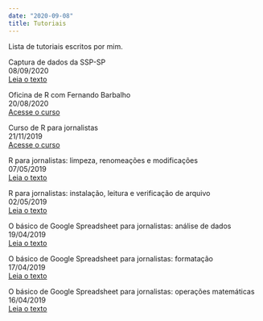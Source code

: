 ```yaml
---
date: "2020-09-08"
title: Tutoriais
---
```

Lista de tutoriais escritos por mim.


Captura de dados da SSP-SP               
08/09/2020               
[Leia o texto](https://www.gabrielacaesar.com/2020/09/08/captura-de-dados-ssp-sp/)             

Oficina de R com Fernando Barbalho                 
20/08/2020                 
[Acesse o curso](https://github.com/Introducao-ao-R-na-Abraji/oficina-R)                 

Curso de R para jornalistas                       
21/11/2019                    
[Acesse o curso](https://www.curso-de-programacao-em-r-para-jornalistas.com/)                  

R para jornalistas: limpeza, renomeações e modificações     
07/05/2019     
[Leia o texto](https://www.gabrielacaesar.com/2019/05/07/fun%C3%A7%C3%B5es-b%C3%A1sicas-do-r-para-jornalistas-2/)     

R para jornalistas: instalação, leitura e verificação de arquivo     
02/05/2019     
[Leia o texto](https://www.gabrielacaesar.com/2019/05/02/fun%C3%A7%C3%B5es-b%C3%A1sicas-do-r-para-jornalistas-1/)     
     
O básico de Google Spreadsheet para jornalistas: análise de dados     
19/04/2019     
[Leia o texto](https://www.gabrielacaesar.com/2019/04/19/o-b%C3%A1sico-de-google-spreadsheet-para-jornalistas-an%C3%A1lise-de-dados/)     

O básico de Google Spreadsheet para jornalistas: formatação     
17/04/2019     
[Leia o texto](https://www.gabrielacaesar.com/2019/04/17/o-b%C3%A1sico-de-google-spreadsheet-para-jornalistas-formata%C3%A7%C3%A3o/)     

O básico de Google Spreadsheet para jornalistas: operações matemáticas     
16/04/2019     
[Leia o texto](https://www.gabrielacaesar.com/2019/04/16/o-b%C3%A1sico-de-google-spreadsheet-para-jornalistas-opera%C3%A7%C3%B5es-matem%C3%A1ticas/)     
